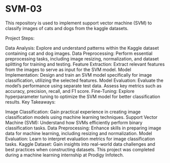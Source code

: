 # SVM-03
This repository is used to implement support vector machine (SVM) to classify images of cats and dogs from the kaggle datasets. 

Project Steps:

Data Analysis: Explore and understand patterns within the Kaggle dataset containing cat and dog images. Data Preprocessing: Perform essential preprocessing tasks, including image resizing, normalization, and dataset splitting for training and testing. Feature Extraction: Extract relevant features from the images to serve as input for the SVM model. Model Implementation: Design and train an SVM model specifically for image classification, utilizing the selected features. Model Evaluation: Evaluate the model’s performance using separate test data. Assess key metrics such as accuracy, precision, recall, and F1 score. Fine-Tuning: Explore hyperparameter tuning to optimize the SVM model for better classification results. Key Takeaways:

Image Classification: Gain practical experience in creating image classification models using machine learning techniques. Support Vector Machine (SVM): Understand how SVMs efficiently perform binary classification tasks. Data Preprocessing: Enhance skills in preparing image data for machine learning, including resizing and normalization. Model Evaluation: Learn to interpret evaluation metrics for image classification tasks. Kaggle Dataset: Gain insights into real-world data challenges and best practices when constructing datasets. This project was completed during a machine learning internship at Prodigy Infotech.
